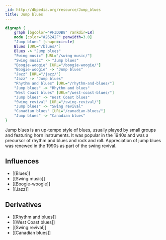 ```yaml
---
_id: http://dbpedia.org/resource/Jump_blues
title: Jump blues
---
```


```dot
digraph {
	graph [bgcolor="#F3DDB8" rankdir=LR]
	node [color="#26242F" penwidth=3.0]
	"Jump blues" [shape=circle]
	Blues [URL="/blues/"]
	Blues -> "Jump blues"
	"Swing music" [URL="/swing-music/"]
	"Swing music" -> "Jump blues"
	"Boogie-woogie" [URL="/boogie-woogie/"]
	"Boogie-woogie" -> "Jump blues"
	"Jazz" [URL="/jazz/"]
	"Jazz" -> "Jump blues"
	"Rhythm and blues" [URL="/rhythm-and-blues/"]
	"Jump blues" -> "Rhythm and blues"
	"West Coast blues" [URL="/west-coast-blues/"]
	"Jump blues" -> "West Coast blues"
	"Swing revival" [URL="/swing-revival/"]
	"Jump blues" -> "Swing revival"
	"Canadian blues" [URL="/canadian-blues/"]
	"Jump blues" -> "Canadian blues"
}
```

Jump blues is an up-tempo style of blues, usually played by small groups and featuring horn instruments. It was popular in the 1940s and was a precursor of rhythm and blues and rock and roll. Appreciation of jump blues was renewed in the 1990s as part of the swing revival.

## Influences

- [[Blues]]
- [[Swing music]]
- [[Boogie-woogie]]
- [[Jazz]]

## Derivatives

- [[Rhythm and blues]]
- [[West Coast blues]]
- [[Swing revival]]
- [[Canadian blues]]
